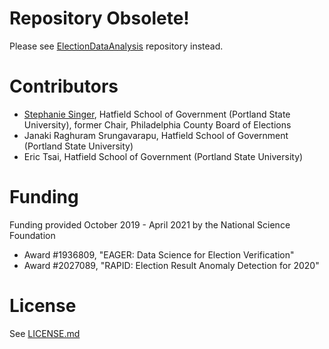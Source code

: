 # Repository Obsolete!
Please see [ElectionDataAnalysis](https://github.com/ElectionDataAnalysis/election_data_analysis) repository instead.

# Contributors
 * [Stephanie Singer](http://campaignscientific.com/), Hatfield School of Government (Portland State University), former Chair, Philadelphia County Board of Elections
 * Janaki Raghuram Srungavarapu, Hatfield School of Government (Portland State University)
 * Eric Tsai, Hatfield School of Government (Portland State University)

# Funding
Funding provided October 2019 - April 2021 by the National Science Foundation
 * Award #1936809, "EAGER: Data Science for Election Verification" 
 * Award #2027089, "RAPID: Election Result Anomaly Detection for 2020"

# License
See [LICENSE.md](./LICENSE.md)

